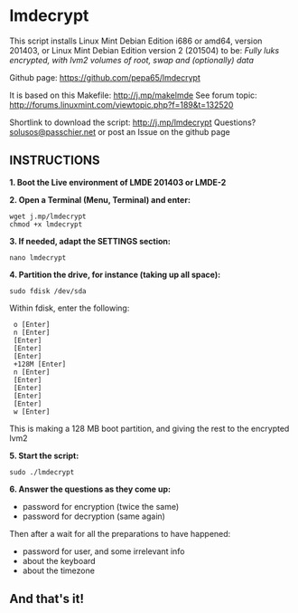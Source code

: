 # lmdecrypt

This script installs Linux Mint Debian Edition i686 or amd64, version 201403,
or Linux Mint Debian Edition version 2 (201504) to be:
*Fully luks encrypted, with lvm2 volumes of root, swap and (optionally) data*

Github page: https://github.com/pepa65/lmdecrypt

It is based on this Makefile: http://j.mp/makelmde
See forum topic: http://forums.linuxmint.com/viewtopic.php?f=189&t=132520

Shortlink to download the script: http://j.mp/lmdecrypt
Questions?  solusos@passchier.net or post an Issue on the github page

## INSTRUCTIONS

**1. Boot the Live environment of LMDE 201403 or LMDE-2**

**2. Open a Terminal (Menu, Terminal) and enter:**

```
wget j.mp/lmdecrypt
chmod +x lmdecrypt
```

**3. If needed, adapt the SETTINGS section:**

```
nano lmdecrypt
```

**4. Partition the drive, for instance (taking up all space):**

```
sudo fdisk /dev/sda
```

Within fdisk, enter the following:
```
 o [Enter]
 n [Enter]
 [Enter]
 [Enter]
 [Enter]
 +128M [Enter]
 n [Enter]
 [Enter]
 [Enter]
 [Enter]
 [Enter]
 w [Enter]
```
This is making a 128 MB boot partition, and giving the rest to the encrypted lvm2

**5. Start the script:**

```
sudo ./lmdecrypt
```

**6. Answer the questions as they come up:**
* password for encryption (twice the same)
* password for decryption (same again)

Then after a wait for all the preparations to have happened:
* password for user, and some irrelevant info
* about the keyboard
* about the timezone

## And that's it!
